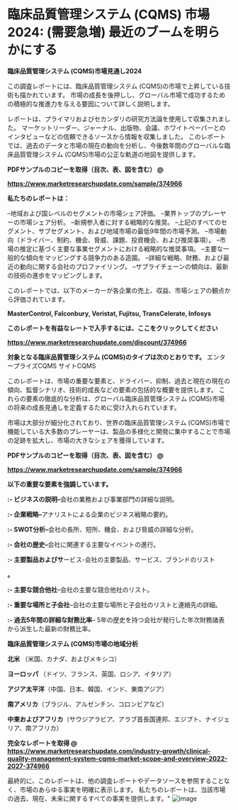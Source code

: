 # 臨床品質管理システム (CQMS) 市場 2024: (需要急増) 最近のブームを明らかにする

<strong>臨床品質管理システム (CQMS)市場見通し2024</strong>

この調査レポートには、臨床品質管理システム (CQMS)の市場で上昇している技術も描かれています。 市場の成長を後押しし、グローバル市場で成功するための積極的な推進力を与える要因について詳しく説明します。

レポートは、プライマリおよびセカンダリの研究方法論を使用して収集されました。 マーケットリーダー、ジャーナル、出版物、会議、ホワイトペーパーとのインタビューなどの信頼できるソースから情報を収集しました。 このレポートでは、過去のデータと市場の現在の動向を分析し、今後数年間のグローバルな臨床品質管理システム (CQMS)市場の公正な軌道の地図を提供します。



<strong><b>PDFサンプルのコピーを取得（目次、表、図を含む） @
</b></strong>

<strong><a href=https://www.marketresearchupdate.com/sample/374966>https://www.marketresearchupdate.com/sample/374966</u></a></strong>



<strong>私たちのレポートは：</strong>

–地域および国レベルのセグメントの市場シェア評価。
–業界トップのプレーヤーの市場シェア分析。
–新規参入者に対する戦略的な推奨。
–上記のすべてのセグメント、サブセグメント、および地域市場の最低9年間の市場予測。
–市場動向（ドライバー、制約、機会、脅威、課題、投資機会、および推奨事項）。
–市場の推定に基づく主要な事業セグメントにおける戦略的な推奨事項。
–主要な一般的な傾向をマッピングする競争力のある造園。
–詳細な戦略、財務、および最近の動向に関する会社のプロファイリング。
–サプライチェーンの傾向は、最新の技術の進歩をマッピングします。

このレポートでは、以下のメーカーが各企業の売上、収益、市場シェアの観点から評価されています。


<strong>MasterControl, Falconbury, Veristat, Fujitsu, TransCelerate, Infosys</strong>



<strong>このレポートを有益なレートで入手するには、ここをクリックしてください</strong>


<strong><a href=https://www.marketresearchupdate.com/discount/374966>https://www.marketresearchupdate.com/discount/374966</b></u></strong></a>



<strong>対象となる臨床品質管理システム (CQMS)のタイプは次のとおりです。
</strong>エンタープライズCQMS
サイトCQMS

このレポートは、市場の重要な要素と、ドライバー、抑制、過去と現在の現在の傾向、監督シナリオ、技術的成長などの要素の包括的な概要を提供します。 これらの要素の徹底的な分析は、グローバル臨床品質管理システム (CQMS)市場の将来の成長見通しを定義するために受け入れられています。

市場は大部分が細分化されており、世界の臨床品質管理システム (CQMS)市場で機能している大多数のプレーヤーは、製品の多様化と開発に集中することで市場の足跡を拡大し、市場の大きなシェアを獲得しています。



<strong><b>PDFサンプルのコピーを取得（目次、表、図を含む） @
</b></strong>

<strong><a href=https://www.marketresearchupdate.com/sample/374966>https://www.marketresearchupdate.com/sample/374966</u></a></strong>



<strong>以下の重要な要素を強調しています。</strong>


<strong><b>:-</b> ビジネスの説明–</strong>会社の業務および事業部門の詳細な説明。


<strong><b>:-</b> 企業戦略–</strong>アナリストによる企業のビジネス戦略の要約。


<strong><b>:- </b>SWOT分析–</strong>会社の長所、短所、機会、および脅威の詳細な分析。


<strong><b>:- </b>会社の歴史–</strong>会社に関連する主要なイベントの進行。


<strong><b>:- </b>主要製品およびサ</strong>ービス-会社の主要製品、サービス、ブランドのリスト

<strong><b>。</b></strong>


<strong><b>:- </b>主要な競合他社</strong>–会社の主要な競合他社のリスト。


<strong><b>:- </b>重要な場所と子会社</strong>–会社の主要な場所と子会社のリストと連絡先の詳細。


<strong><b>:- </b>過去5年間の詳細な財務比率</strong>– 5年の歴史を持つ会社が発行した年次財務諸表から派生した最新の財務比率。



<strong>臨床品質管理システム (CQMS)市場の地域分析</strong>



<strong>北米</strong> （米国、カナダ、およびメキシコ）


<strong><b>ヨーロッパ </b></strong>（ドイツ、フランス、英国、ロシア、イタリア）


<strong>アジア太平洋</strong>（中国、日本、韓国、インド、東南アジア）


<strong>南アメリカ</strong>（ブラジル、アルゼンチン、コロンビアなど）


<strong>中東およびアフリカ</strong>（サウジアラビア、アラブ首長国連邦、エジプト、ナイジェリア、南アフリカ）



<strong><b>完全なレポートを取得 @ <a href=https://www.marketresearchupdate.com/industry-growth/clinical-quality-management-system-cqms-market-scope-and-overview-2022-2027-374966>https://www.marketresearchupdate.com/industry-growth/clinical-quality-management-system-cqms-market-scope-and-overview-2022-2027-374966</a></b></strong>

最終的に、このレポートは、他の調査レポートやデータソースを参照することなく、市場のあらゆる事実を明確に表示します。 私たちのレポートは、当該市場の過去、現在、未来に関するすべての事実を提供します。"
![image](https://github.com/renukap7961/renukap7961/assets/163852544/b76f048b-28f0-42c1-988d-7a3ab11544a8)
